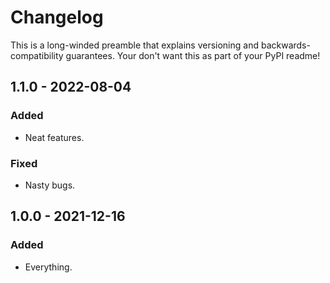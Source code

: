# Changelog

This is a long-winded preamble that explains versioning and backwards-compatibility guarantees.
Your don't want this as part of your PyPI readme!

<!-- changelog follows -->


## 1.1.0 - 2022-08-04

### Added

- Neat features.

### Fixed

- Nasty bugs.


## 1.0.0 - 2021-12-16

### Added

- Everything.
